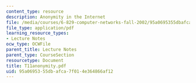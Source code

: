 ```yaml
---
content_type: resource
description: Anonymity in the Internet
file: /media/courses/6-829-computer-networks-fall-2002/95a0695355dbafca7f014e364866af12_T11anonymity.pdf
file_type: application/pdf
learning_resource_types:
- Lecture Notes
ocw_type: OCWFile
parent_title: Lecture Notes
parent_type: CourseSection
resourcetype: Document
title: T11anonymity.pdf
uid: 95a06953-55db-afca-7f01-4e364866af12
---
```

